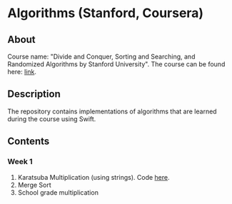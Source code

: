 # Algorithms (Stanford, Coursera)

## About

Course name:
"Divide and Conquer, Sorting and Searching, and Randomized Algorithms by Stanford University".
The course can be found here: [link](https://www.coursera.org/learn/algorithms-divide-conquer).

## Description

The repository contains implementations of algorithms that are learned during the course using Swift.

## Contents

### Week 1
1. Karatsuba Multiplication (using strings). Code [here][1].
2. Merge Sort
3. School grade multiplication

[1]: https://github.com/tungfam/DivideAndConquerAlgorithms/blob/master/Week%201%20(Merge%20Sort%2C%20Karatsuba)/MergeSortAlgo.playground/Contents.swift
